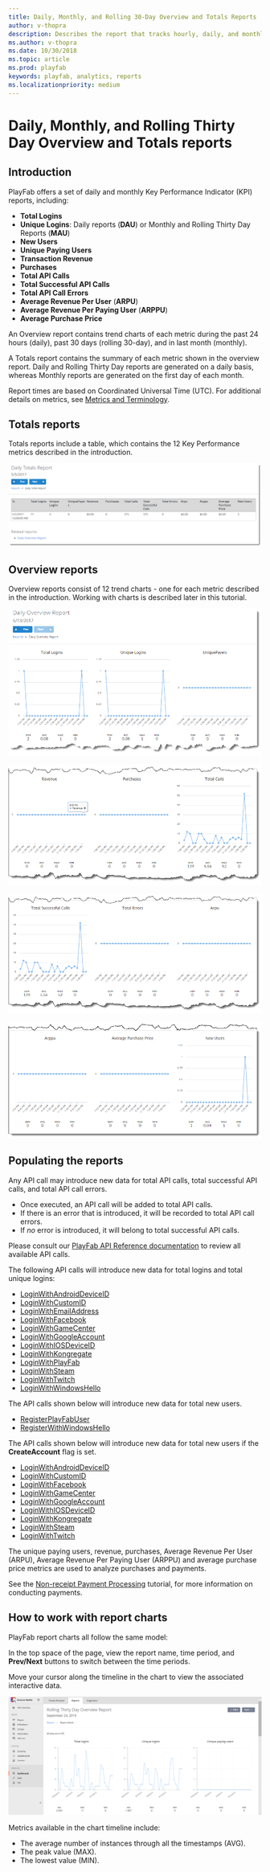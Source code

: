 ```yaml
---
title: Daily, Monthly, and Rolling 30-Day Overview and Totals Reports
author: v-thopra
description: Describes the report that tracks hourly, daily, and monthly logins, revenue, and API usage.
ms.author: v-thopra
ms.date: 10/30/2018
ms.topic: article
ms.prod: playfab
keywords: playfab, analytics, reports
ms.localizationpriority: medium
---
```


# Daily, Monthly, and Rolling Thirty Day Overview and Totals reports

## Introduction

PlayFab offers a set of daily and monthly Key Performance Indicator (KPI) reports, including:

- **Total Logins**
- **Unique Logins**: Daily reports (**DAU**)  or Monthly and Rolling Thirty Day Reports (**MAU**)
- **New Users**
- **Unique Paying Users**
- **Transaction Revenue**
- **Purchases**
- **Total API Calls**
- **Total Successful API Calls**
- **Total API Call Errors**
- **Average Revenue Per User** (**ARPU**)
- **Average Revenue Per Paying User** (**ARPPU**)
- **Average Purchase Price**

An Overview report contains trend charts of each metric during the past 24 hours (daily), past 30 days (rolling 30-day), and in last month (monthly).

A Totals report contains the summary of each metric shown in the overview report. Daily and Rolling Thirty Day reports are generated on a daily basis, whereas Monthly reports are generated on the first day of each month.

Report times are based on Coordinated Universal Time (UTC). For additional details on metrics, see [Metrics and Terminology](../metrics/metrics-and-terminology.md).

## Totals reports

Totals reports include a table, which contains the 12 Key Performance metrics described in the introduction.

![Daily Totals Report](media/tutorials/daily-totals-report.png)  

## Overview reports

Overview reports consist of 12 trend charts - one for each metric described in the introduction. Working with charts is described later in this tutorial.

![Daily Overview Report - Logins - Unique Payers](media/tutorials/daily-overview-report-logins-unique-payers.png)  

![Daily Overview Report - Revenue - Purchases - Total Calls](media/tutorials/daily-overview-report-revenue-purchases-total-calls.png)  

![Daily Overview Report - Calls - Errors - Arpu](media/tutorials/daily-overview-report-calls-errors-arpu.png)  

![Daily Overview Report - Arppu - App - New Users](media/tutorials/daily-overview-report-arppu-app-new-users.png)  

## Populating the reports

Any API call may introduce new data for total API calls, total successful API calls, and total API call errors.

- Once executed, an API call will be added to total API calls.
- If there is an error that is introduced, it will be recorded to total API call errors.
- If *no* error is introduced, it will belong to total successful API calls.

Please consult our [PlayFab API Reference documentation](../../../api-references/index.md) to review all available API calls.

The following API calls will introduce new data for total logins and total unique logins:

- [LoginWithAndroidDeviceID](xref:titleid.playfabapi.com.client.authentication.loginwithandroiddeviceid)
- [LoginWithCustomID](xref:titleid.playfabapi.com.client.authentication.loginwithcustomid)
- [LoginWithEmailAddress](xref:titleid.playfabapi.com.client.authentication.loginwithemailaddress)
- [LoginWithFacebook](xref:titleid.playfabapi.com.client.authentication.loginwithfacebook)
- [LoginWithGameCenter](xref:titleid.playfabapi.com.client.authentication.loginwithgamecenter)
- [LoginWithGoogleAccount](xref:titleid.playfabapi.com.client.authentication.loginwithgoogleaccount)
- [LoginWithIOSDeviceID](xref:titleid.playfabapi.com.client.authentication.loginwithiosdeviceid)
- [LoginWithKongregate](xref:titleid.playfabapi.com.client.authentication.loginwithkongregate)
- [LoginWithPlayFab](xref:titleid.playfabapi.com.client.authentication.loginwithplayfab)
- [LoginWithSteam](xref:titleid.playfabapi.com.client.authentication.loginwithsteam)
- [LoginWithTwitch](xref:titleid.playfabapi.com.client.authentication.loginwithtwitch)
- [LoginWithWindowsHello](xref:titleid.playfabapi.com.client.authentication.loginwithwindowshello)

The API calls shown below will introduce new data for total new users.

- [RegisterPlayFabUser](xref:titleid.playfabapi.com.client.authentication.registerplayfabuser)
- [RegisterWithWindowsHello](xref:titleid.playfabapi.com.client.authentication.registerwithwindowshello)

The API calls shown below will introduce new data for total new users if the **CreateAccount** flag is set.

- [LoginWithAndroidDeviceID](xref:titleid.playfabapi.com.client.authentication.loginwithandroiddeviceid)
- [LoginWithCustomID](xref:titleid.playfabapi.com.client.authentication.loginwithcustomid)
- [LoginWithFacebook](xref:titleid.playfabapi.com.client.authentication.loginwithfacebook)
- [LoginWithGameCenter](xref:titleid.playfabapi.com.client.authentication.loginwithgamecenter)
- [LoginWithGoogleAccount](xref:titleid.playfabapi.com.client.authentication.loginwithgoogleaccount)
- [LoginWithIOSDeviceID](xref:titleid.playfabapi.com.client.authentication.loginwithiosdeviceid)
- [LoginWithKongregate](xref:titleid.playfabapi.com.client.authentication.loginwithkongregate)
- [LoginWithSteam](xref:titleid.playfabapi.com.client.authentication.loginwithsteam)
- [LoginWithTwitch](xref:titleid.playfabapi.com.client.authentication.loginwithtwitch)

The unique paying users, revenue, purchases, Average Revenue Per User (ARPU), Average Revenue Per Paying User (ARPPU) and average purchase price metrics are used to analyze purchases and payments.

See the [Non-receipt Payment Processing](../../commerce/economy/non-receipt-payment-processing.md) tutorial, for more information on conducting payments.

## How to work with report charts

PlayFab report charts all follow the same model:

In the top space of the page, view the report name, time period, and **Prev/Next** buttons to switch between the time periods.

Move your cursor along the timeline in the chart to view the associated interactive data.

![Monthly Overview Report](media/tutorials/monthly-overview-report.png)

Metrics available in the chart timeline include:
- The average number of instances through all the timestamps (AVG).
- The peak value (MAX).
- The lowest value (MIN).
